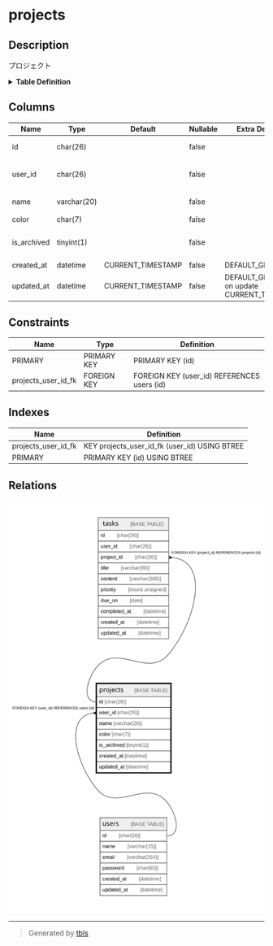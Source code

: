 # projects

## Description

プロジェクト

<details>
<summary><strong>Table Definition</strong></summary>

```sql
CREATE TABLE `projects` (
  `id` char(26) COLLATE utf8mb4_bin NOT NULL COMMENT 'プロジェクトID',
  `user_id` char(26) COLLATE utf8mb4_bin NOT NULL COMMENT '所有するユーザのID',
  `name` varchar(20) COLLATE utf8mb4_bin NOT NULL COMMENT 'プロジェクト名',
  `color` char(7) COLLATE utf8mb4_bin NOT NULL COMMENT 'カラー',
  `is_archived` tinyint(1) NOT NULL COMMENT 'アーカイブされたか',
  `created_at` datetime NOT NULL DEFAULT CURRENT_TIMESTAMP COMMENT '作成日',
  `updated_at` datetime NOT NULL DEFAULT CURRENT_TIMESTAMP ON UPDATE CURRENT_TIMESTAMP COMMENT '更新日',
  PRIMARY KEY (`id`),
  KEY `projects_user_id_fk` (`user_id`),
  CONSTRAINT `projects_user_id_fk` FOREIGN KEY (`user_id`) REFERENCES `users` (`id`) ON DELETE CASCADE ON UPDATE CASCADE
) ENGINE=InnoDB DEFAULT CHARSET=utf8mb4 COLLATE=utf8mb4_bin COMMENT='プロジェクト'
```

</details>

## Columns

| Name | Type | Default | Nullable | Extra Definition | Children | Parents | Comment |
| ---- | ---- | ------- | -------- | ---------------- | -------- | ------- | ------- |
| id | char(26) |  | false |  | [tasks](tasks.md) |  | プロジェクトID |
| user_id | char(26) |  | false |  |  | [users](users.md) | 所有するユーザのID |
| name | varchar(20) |  | false |  |  |  | プロジェクト名 |
| color | char(7) |  | false |  |  |  | カラー |
| is_archived | tinyint(1) |  | false |  |  |  | アーカイブされたか |
| created_at | datetime | CURRENT_TIMESTAMP | false | DEFAULT_GENERATED |  |  | 作成日 |
| updated_at | datetime | CURRENT_TIMESTAMP | false | DEFAULT_GENERATED on update CURRENT_TIMESTAMP |  |  | 更新日 |

## Constraints

| Name | Type | Definition |
| ---- | ---- | ---------- |
| PRIMARY | PRIMARY KEY | PRIMARY KEY (id) |
| projects_user_id_fk | FOREIGN KEY | FOREIGN KEY (user_id) REFERENCES users (id) |

## Indexes

| Name | Definition |
| ---- | ---------- |
| projects_user_id_fk | KEY projects_user_id_fk (user_id) USING BTREE |
| PRIMARY | PRIMARY KEY (id) USING BTREE |

## Relations

![er](projects.svg)

---

> Generated by [tbls](https://github.com/k1LoW/tbls)
